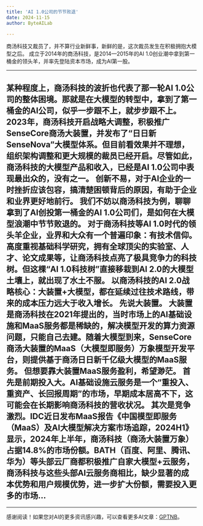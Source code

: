```yaml
---
title: 'AI 1.0公司的节节败退'
date: 2024-11-15
author: ByteAILab

---
```


商汤科技又裁员了，并不算行业新鲜事，新鲜的是，这次裁员发生在积极拥抱大模型之后。
成立于2014年的商汤科技，是2014—2015年的AI 1.0创业潮中拿到第一桶金的领头羊，并率先登陆资本市场，成为AI第一股。

---
某种程度上，商汤科技的波折也代表了那一轮AI 1.0公司的整体困境。那就是在大模型的转型中，拿到了第一桶金的AI公司，似乎一步跟不上，就步步跟不上。
2023年，商汤科技开启战略大调整，积极推广SenseCore商汤大装置，并发布了“日日新SenseNova”大模型体系。但目前看效果并不理想，组织架构调整和更大规模的裁员已经开启。尽管如此，商汤科技的大模型产品和收入，已经是AI 1.0公司中表现最出众的，没有之一。
创新不易，对于AI企业的一时挫折应该包容，搞清楚困顿背后的原因，有助于企业和业界更好地前行。
我们不妨以商汤科技为例，聊聊拿到了AI创投第一桶金的AI 1.0公司们，是如何在大模型浪潮中节节败退的。
对于商汤科技等AI 1.0时代的领头羊企业，业界和大众有一个普遍印象：有技术信仰。
高度重视基础科学研究，拥有全球顶尖的实验室、人才、论文成果等，让商汤科技点亮了极具竞争力的科技树。但这棵“AI 1.0科技树”直接移栽到AI 2.0的大模型土壤上，就出现了水土不服。
以商汤科技的AI 2.0战略核心：大装置+大模型，都在延续过往技术路线，带来的成本压力远大于收入增长。
先说大装置。
大装置是商汤科技在2021年提出的，当时市场上的AI基础设施和MaaS服务都是稀缺的，解决模型开发的算力资源问题，只能自己去建。随着大模型到来，SenseCore商汤大装置的MaaS（大模型即服务）万象模型开发平台，则提供基于商汤日日新千亿级大模型的MaaS服务。
但想要靠大装置MaaS服务盈利，希望渺茫。
首先是前期投入大。AI基础设施云服务是一个“重投入、重资产、长回报周期”的市场，早期成本居高不下，这可能会在长期影响商汤科技的营收状况。
其次是竞争激烈。IDC近日发布MaaS报告《中国模型即服务（MaaS）及AI大模型解决方案市场追踪，2024H1》显示，2024年上半年，商汤科技（商汤大装置万象）占据14.8%的市场份额。BATH（百度、阿里、腾讯、华为）等头部云厂商都积极推广自家大模型+云服务，商汤科技与这些头部AI云服务商相比，缺少显著的成本优势和用户规模优势，进一步扩大份额，需要投入更多的市场...
---
---
感谢阅读！如果您对AI的更多资讯感兴趣，可以查看更多AI文章：[GPTNB](https://gptnb.com)。